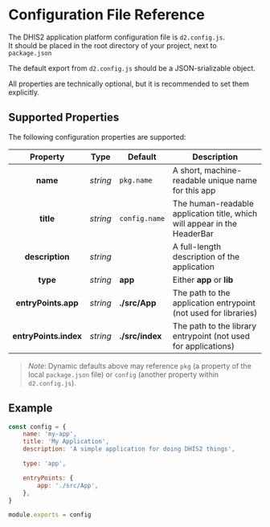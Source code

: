 # Configuration File Reference

The DHIS2 application platform configuration file is `d2.config.js`.<br/>
It should be placed in the root directory of your project, next to `package.json`

The default export from `d2.config.js` should be a JSON-srializable object.

All properties are technically optional, but it is recommended to set them explicitly.

## Supported Properties

The following configuration properties are supported:

|       Property        |   Type   | Default         | Description                                                              |
| :-------------------: | :------: | --------------- | ------------------------------------------------------------------------ |
|       **name**        | _string_ | `pkg.name`      | A short, machine-readable unique name for this app                       |
|       **title**       | _string_ | `config.name`   | The human-readable application title, which will appear in the HeaderBar |
|    **description**    | _string_ |                 | A full-length description of the application                             |
|       **type**        | _string_ | **app**         | Either **app** or **lib**                                                |
|  **entryPoints.app**  | _string_ | **./src/App**   | The path to the application entrypoint (not used for libraries)          |
| **entryPoints.index** | _string_ | **./src/index** | The path to the library entrypoint (not used for applications)           |

> _Note_: Dynamic defaults above may reference `pkg` (a property of the local `package.json` file) or `config` (another property within `d2.config.js`).

## Example

```js
const config = {
    name: 'my-app',
    title: 'My Application',
    description: 'A simple application for doing DHIS2 things',

    type: 'app',

    entryPoints: {
        app: './src/App',
    },
}

module.exports = config
```
